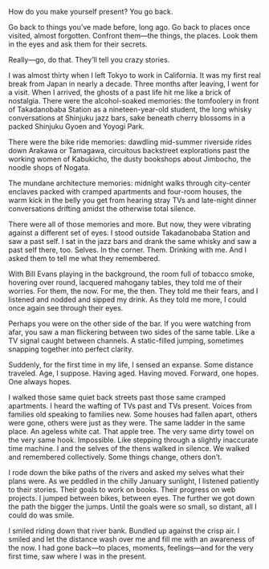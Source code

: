 How do you make yourself present? You go back.

Go back to things you’ve made before, long ago. Go back to places once visited, almost forgotten. Confront them—the things, the places. Look them in the eyes and ask them for their secrets.

Really—go, do that. They’ll tell you crazy stories.

I was almost thirty when I left Tokyo to work in California. It was my first real break from Japan in nearly a decade. Three months after leaving, I went for a visit. When I arrived, the ghosts of a past life hit me like a brick of nostalgia.
There were the alcohol-soaked memories: the tomfoolery in front of Takadanobaba Station as a nineteen-year-old student, the long whisky conversations at Shinjuku jazz bars, sake beneath cherry blossoms in a packed Shinjuku Gyoen and Yoyogi Park.

There were the bike ride memories: dawdling mid-summer riverside rides down Arakawa or Tamagawa, circuitous backstreet explorations past the working women of Kabukicho, the dusty bookshops about Jimbocho, the noodle shops of Nogata.

The mundane architecture memories: midnight walks through city-center enclaves packed with cramped apartments and four-room houses, the warm kick in the belly you get from hearing stray TVs and late-night dinner conversations drifting amidst the otherwise total silence.

There were all of those memories and more. But now, they were vibrating against a different set of eyes. I stood outside Takadanobaba Station and saw a past self. I sat in the jazz bars and drank the same whisky and saw a past self there, too. Selves. In the corner. Them. Drinking with me. And I asked them to tell me what they remembered.

With Bill Evans playing in the background, the room full of tobacco smoke, hovering over round, lacquered mahogany tables, they told me of their worries. For them, the now. For me, the then. They told me their fears, and I listened and nodded and sipped my drink. As they told me more, I could once again see through their eyes.

Perhaps you were on the other side of the bar. If you were watching from afar, you saw a man flickering between two sides of the same table. Like a TV signal caught between channels. A static-filled jumping, sometimes snapping together into perfect clarity.

Suddenly, for the first time in my life, I sensed an expanse. Some distance traveled. Age, I suppose. Having aged. Having moved. Forward, one hopes. One always hopes.

I walked those same quiet back streets past those same cramped apartments. I heard the wafting of TVs past and TVs present. Voices from families old speaking to families new. Some houses had fallen apart, others were gone, others were just as they were. The same ladder in the same place. An ageless white cat. That apple tree. The very same dirty towel on the very same hook. Impossible. Like stepping through a slightly inaccurate time machine. I and the selves of the thens walked in silence. We walked and remembered collectively. Some things change, others don’t.

I rode down the bike paths of the rivers and asked my selves what their plans were. As we peddled in the chilly January sunlight, I listened patiently to their stories. Their goals to work on books. Their progress on web projects. I jumped between bikes, between eyes. The further we got down the path the bigger the jumps. Until the goals were so small, so distant, all I could do was smile.

I smiled riding down that river bank. Bundled up against the crisp air. I smiled and let the distance wash over me and fill me with an awareness of the now. I had gone back—to places, moments, feelings—and for the very first time, saw where I was in the present.